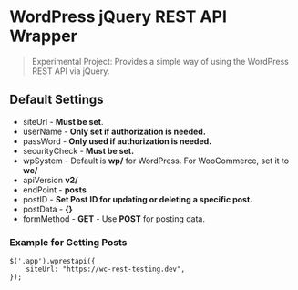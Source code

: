 # WordPress jQuery REST API Wrapper

> Experimental Project: Provides a simple way of using the WordPress REST API via jQuery.

## Default Settings

* siteUrl - **Must be set**.
* userName - **Only set if authorization is needed.**
* passWord - **Only used if authorization is needed.**
* securityCheck - **Must be set.**
* wpSystem - Default is **wp/** for WordPress. For WooCommerce, set it to **wc/**
* apiVersion **v2/**
* endPoint - **posts**
* postID - **Set Post ID for updating or deleting a specific post.**
* postData - **{}**
* formMethod - **GET** - Use **POST** for posting data.

### Example for Getting Posts
```
$('.app').wprestapi({
	siteUrl: "https://wc-rest-testing.dev",
});
```
